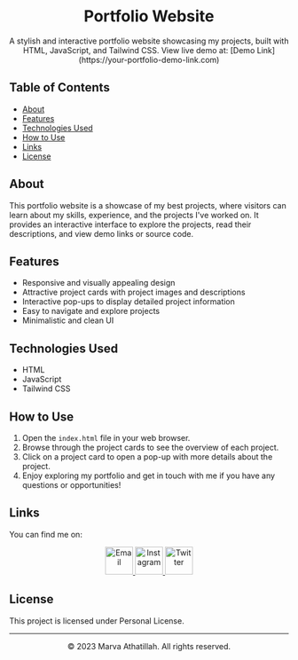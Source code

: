 <!-- Project Title -->
<h1 align="center">Portfolio Website</h1>

<!-- Project Description -->
<p align="center">
  A stylish and interactive portfolio website showcasing my projects, built with HTML, JavaScript, and Tailwind CSS. View live demo at: [Demo Link](https://your-portfolio-demo-link.com)
</p>

<!-- Table of Contents -->
## Table of Contents
- [About](#about)
- [Features](#features)
- [Technologies Used](#technologies-used)
- [How to Use](#how-to-use)
- [Links](#links)
- [License](#license)

<!-- About -->
## About
This portfolio website is a showcase of my best projects, where visitors can learn about my skills, experience, and the projects I've worked on. It provides an interactive interface to explore the projects, read their descriptions, and view demo links or source code.

<!-- Features -->
## Features
- Responsive and visually appealing design
- Attractive project cards with project images and descriptions
- Interactive pop-ups to display detailed project information
- Easy to navigate and explore projects
- Minimalistic and clean UI

<!-- Technologies Used -->
## Technologies Used
- HTML
- JavaScript
- Tailwind CSS

<!-- How to Use -->
## How to Use
1. Open the `index.html` file in your web browser.
2. Browse through the project cards to see the overview of each project.
3. Click on a project card to open a pop-up with more details about the project.
4. Enjoy exploring my portfolio and get in touch with me if you have any questions or opportunities!

<!-- Links -->
## Links
You can find me on:

<p align="center">
  <a href="mailto:your-email@example.com" target="_blank" rel="noopener noreferrer">
    <img src="https://1000logos.net/wp-content/uploads/2021/05/Gmail-logo.png" alt="Email" width="50">
  </a>
  <a href="https://www.instagram.com/your-instagram-profile" target="_blank" rel="noopener noreferrer">
    <img src="https://1000logos.net/wp-content/uploads/2017/02/Instagram-Logo-768x432.png" alt="Instagram" width="50">
  </a>
  <a href="https://twitter.com/your-twitter-profile" target="_blank" rel="noopener noreferrer">
    <img src="https://1000logos.net/wp-content/uploads/2017/06/Twitter-Log%D0%BE-768x432.png" alt="Twitter" width="50">
  </a>
</p>

<!-- License -->
## License
This project is licensed under Personal License.

<!-- Footer -->
---
<p align="center">
  &copy; 2023 Marva Athatillah. All rights reserved.
</p>
